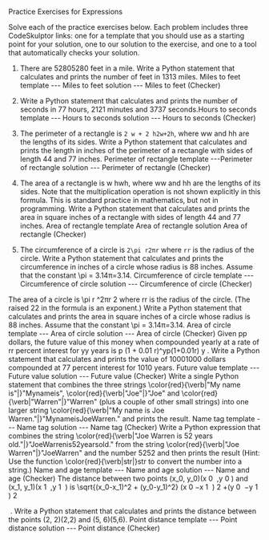 Practice Exercises for Expressions

Solve each of the practice exercises below. Each problem includes three CodeSkulptor links: one for a template that you should use as a starting point for your solution, one to our solution to the exercise, and one to a tool that automatically checks your solution.

1. There are 52805280 feet in a mile. Write a Python statement that calculates and prints the number of feet in 1313 miles. Miles to feet template --- Miles to feet solution --- Miles to feet (Checker)

2. Write a Python statement that calculates and prints the number of seconds in 77 hours, 2121 minutes and 3737 seconds.Hours to seconds template --- Hours to seconds solution --- Hours to seconds (Checker)

3. The perimeter of a rectangle is `2 w + 2 h2w+2h`, where ww and hh are the lengths of its sides. Write a Python statement that calculates and prints the length in inches of the perimeter of a rectangle with sides of length 44 and 77 inches. Perimeter of rectangle template ---Perimeter of rectangle solution --- Perimeter of rectangle (Checker)

3. The area of a rectangle is w hwh, where ww and hh are the lengths of its sides. Note that the multiplication operation is not shown explicitly in this formula. This is standard practice in mathematics, but not in programming. Write a Python statement that calculates and prints the area in square inches of a rectangle with sides of length 44 and 77 inches. Area of rectangle template Area of rectangle solution Area of rectangle (Checker)

4. The circumference of a circle is `2\pi r2πr` where `rr` is the radius of the circle. Write a Python statement that calculates and prints the circumference in inches of a circle whose radius is 88 inches. Assume that the constant \pi = 3.14π=3.14. Circumference of circle template --- Circumference of circle solution --- Circumference of circle (Checker)

The area of a circle is \pi r ^2πr 
2
  where rr is the radius of the circle. (The raised 22 in the formula is an exponent.) Write a Python statement that calculates and prints the area in square inches of a circle whose radius is 88 inches. Assume that the constant \pi = 3.14π=3.14. Area of circle template --- Area of circle solution --- Area of circle (Checker)
Given pp dollars, the future value of this money when compounded yearly at a rate of rr percent interest for yy years is p (1 + 0.01 r)^yp(1+0.01r) 
y
 . Write a Python statement that calculates and prints the value of 10001000 dollars compounded at 77 percent interest for 1010 years. Future value template --- Future value solution --- Future value (Checker)
Write a single Python statement that combines the three strings \color{red}{\verb|"My name is"|}"Mynameis", \color{red}{\verb|"Joe"|}"Joe" and \color{red}{\verb|"Warren"|}"Warren" (plus a couple of other small strings) into one larger string \color{red}{\verb|"My name is Joe Warren."|}"MynameisJoeWarren." and prints the result. Name tag template --- Name tag solution --- Name tag (Checker)
Write a Python expression that combines the string \color{red}{\verb|"Joe Warren is 52 years old."|}"JoeWarrenis52yearsold." from the string \color{red}{\verb|"Joe Warren"|}"JoeWarren" and the number 5252 and then prints the result (Hint: Use the function \color{red}{\verb|str|}str to convert the number into a string.) Name and age template --- Name and age solution --- Name and age (Checker)
The distance between two points (x_0, y_0)(x 
0
​	 ,y 
0
​	 ) and (x_1, y_1)(x 
1
​	 ,y 
1
​	 ) is \sqrt{(x_0-x_1)^2 + (y_0-y_1)^2} 
(x 
0
​	 −x 
1
​	 ) 
2
 +(y 
0
​	 −y 
1
​	 ) 
2
 
​	 . Write a Python statement that calculates and prints the distance between the points (2, 2)(2,2) and (5, 6)(5,6). Point distance template --- Point distance solution --- Point distance (Checker)